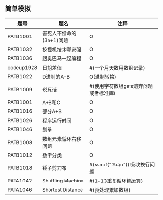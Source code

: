 ## 简单模拟
| 题号 | 题名 | 注释 |
| ----- | ----- | ----- |
| PATB1001 | 害死人不偿命的(3n+1)问题 | O |
| PATB1032 | 挖掘机技术哪家强 | O |
| PATB1036 | 跟奥巴马一起编程 | O |
| codeup1928 | 	日期差值 | #(一个月天数用数组记录) |
| PATB1022 | D进制的A+B | O(进制转换) |
| PATB1009 | 说反话 | #(使用字符数组gets遗弃问题或者标准库) |
| PATB1001 | A+B和C | O |
| PATB1016 | 部分A+B | O |
| PATB1026 | 程序运行时间 |	O |
| PATB1046 | 划拳 |	O |
| PATB1008 | 数组元素循环右移问题 | O |
| PATB1012 | 数字分类 |	O |
| PATB1018 | 锤子剪刀布               |	#(scanf("%c\n")) 吸收换行问题 |
| PATA1042 | Shuffling Machine | #(1-13重复循环模运算) |
| PATA1046 | Shortest Distance | #(预处理累加数组) |
